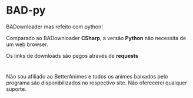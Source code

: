 # BAD-py
BADownloader mas refeito com python!

Comparado ao BADownloader **CSharp**, a versão **Python** não necessita de um web browser.

Os links de downloads são pegos através de **requests**

#

Não sou afiliado ao BetterAnimes e todos os animes baixados pelo programa são disponibilizados no respectivo site. Não oferecerei qualquer suporte.
